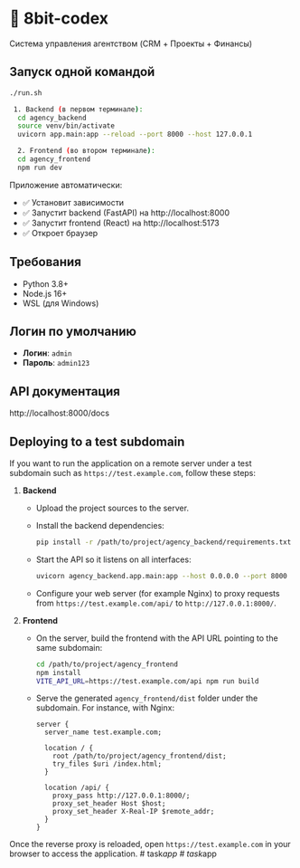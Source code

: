 # 🚀 8bit-codex

Система управления агентством (CRM + Проекты + Финансы)

## Запуск одной командой

```bash
./run.sh

 1. Backend (в первом терминале):
  cd agency_backend
  source venv/bin/activate
  uvicorn app.main:app --reload --port 8000 --host 127.0.0.1

  2. Frontend (во втором терминале):
  cd agency_frontend
  npm run dev
  ```
Приложение автоматически:
- ✅ Установит зависимости
- ✅ Запустит backend (FastAPI) на http://localhost:8000  
- ✅ Запустит frontend (React) на http://localhost:5173
- ✅ Откроет браузер

## Требования

- Python 3.8+
- Node.js 16+
- WSL (для Windows)

## Логин по умолчанию

- **Логин**: `admin`
- **Пароль**: `admin123`

## API документация

http://localhost:8000/docs

## Deploying to a test subdomain

If you want to run the application on a remote server under a test subdomain
such as `https://test.example.com`, follow these steps:

1. **Backend**
   - Upload the project sources to the server.
   - Install the backend dependencies:

     ```bash
     pip install -r /path/to/project/agency_backend/requirements.txt
     ```

   - Start the API so it listens on all interfaces:

     ```bash
     uvicorn agency_backend.app.main:app --host 0.0.0.0 --port 8000
     ```

   - Configure your web server (for example Nginx) to proxy requests from
     `https://test.example.com/api/` to `http://127.0.0.1:8000/`.

2. **Frontend**
   - On the server, build the frontend with the API URL pointing to the same
     subdomain:

     ```bash
     cd /path/to/project/agency_frontend
     npm install
     VITE_API_URL=https://test.example.com/api npm run build
     ```

   - Serve the generated `agency_frontend/dist` folder under the subdomain.
     For instance, with Nginx:

     ```nginx
     server {
       server_name test.example.com;

       location / {
         root /path/to/project/agency_frontend/dist;
         try_files $uri /index.html;
       }

       location /api/ {
         proxy_pass http://127.0.0.1:8000/;
         proxy_set_header Host $host;
         proxy_set_header X-Real-IP $remote_addr;
       }
     }
     ```

Once the reverse proxy is reloaded, open `https://test.example.com` in your
browser to access the application.
#   t a s k _ a p p 
 
 #   t a s k _ a p p 
 
 